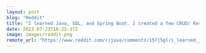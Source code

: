 ```yaml
---
layout: post
blog: "Reddit"
title: "I learned Java, SQL, and Spring Boot. I created a few CRUD/ RestAPIs. Now what should I goto next? I’ll appreciate any suggestions/resources with a proper learning path."
date: 2023-07-23T16:25:37Z
image: images/reddit.png
remote_url: "https://www.reddit.com/r/java/comments/157j5gl/i_learned_java_sql_and_spring_boot_i_created_a/"
---
```

